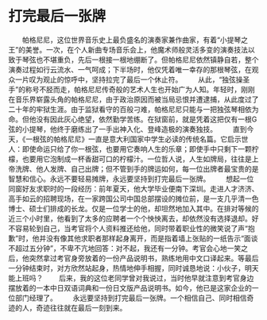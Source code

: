 # 打完最后一张牌
　　帕格尼尼，这位世界音乐史上最负盛名的演奏家兼作曲家，有着“小提琴之王”的美誉。一次，在个人新曲专场音乐会上，他魔术师般灵活多变的演奏技法以致于琴弦也不堪重负，先后一根接一根地绷断了。但帕格尼尼依然镇静自若，整个演奏过程如行云流水、一气呵成；下半场时，他仅凭着唯一幸存的那根琴弦，在观众一片叹为观止的惊呼中，坚持拉完了最后一个休止符。 
　　从此，“独弦操圣手”的称号不胫而走，帕格尼尼传奇般的艺术人生也开始广为人知。年轻时，刚刚在音乐界崭露头角的帕格尼尼，由于政治原因而被当局忌恨并遭逮捕，从此度过了二十年的牢狱生涯。由于监狱看守的百般刁难，帕格尼尼只能与一把独弦琴相依为命。但他没有因此灰心绝望，依然勤学苦练。在狱窗前，就是凭着这把仅有一根G弦的小提琴，他终于磨练出了一手出神入化、登峰造极的演奏独技。 
　　直到今天，《一根弦的帕格尼尼》一直是意大利国家中学生必读的传统名篇。它启示世人：即使命运只给了你一根弦，也要用它奏响人生的乐章；即使手中只剩下一颗柠檬，也要用它泡制成一杯香甜可口的柠檬汁。一位哲人说，人生如牌局，往往是上帝洗牌、他人发牌、自己出牌；但不管到手的牌运如何，每一位出牌者最宝贵的是智慧和信心。永远不要轻易摊牌，永远要坚持到打完最后一张牌。 
　　想起一位同窗好友求职时的一段经历：前年夏天，他大学毕业便南下深圳。走进人才济济、高手如云的招聘现场，在一家跨国公司中国总部摆设的摊位前，是一支几乎清一色博士、硕士们排成的长龙。仅是一位学士的他，却坦然地加入其中。在排对等候的近三个小时里，他看到了太多的应聘者一个个怏怏离去，却依然没有选择退却。好不容易轮到自己，当考官将个人资料推还给他，同时带着职业性的微笑说了声“抱歉”时，他并没有像其他求职者那样起身离开，而是指着墙上张贴的一纸告示“面谈不超过五分钟”，不卑不亢地回答：对不起，我还有一分钟。考官会心地一笑之后，他突然拿过考官身旁放着的一份产品说明书，熟练地用中文口译起来。等最后一分钟结束时，对方欣然站起身，热情地伸手相握，同时诚恳地说：小伙子，明天能上班吗？ 
　　后来，我的这位老同学曾对我说过，当时他早就注意到考官身边摆放着的一本中日双语词典和一份日文版产品说明书。如今，他已是这家企业的一位部门经理了。 
　　永远要坚持到打完最后一张牌。一个相信自己、同时相信奇迹的人，奇迹往往就在最后一刻到来。
 